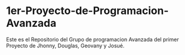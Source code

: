 # 1er-Proyecto-de-Programacion-Avanzada
Este es el Repositorio del Grupo de programacion Avanzada del primer Proyecto de Jhonny, Douglas, Geovany y Josué.
